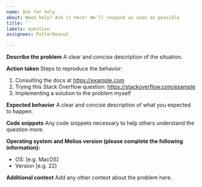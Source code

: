 ```yaml
---
name: Ask for help
about: Need help? Ask it here! We'll respond as soon as possible
title: ''
labels: question
assignees: PutterBeanut

---
```


**Describe the problem**
A clear and concise description of the situation.

**Action taken**
Steps to reproduce the behavior:
1. Consulting the docs at https://example.com
2. Trying this Stack Overflow question: https://stackoverflow.com/example
3. Implementing a solution to the problem myself

**Expected behavior**
A clear and concise description of what you expected to happen.

**Code snippets**
Any code snippets necessary to help others understand the question more.

**Operating system and Melius version  (please complete the following information):**
 - OS: [e.g. MacOS]
 - Version [e.g. 22]

**Additional context**
Add any other context about the problem here.
